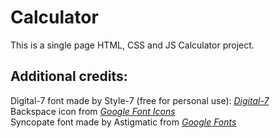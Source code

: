 # Calculator
This is a single page HTML, CSS and JS Calculator project.

## Additional credits:  
Digital-7 font made by Style-7 (free for personal use): *[Digital-7](https://www.1001fonts.com/users/style-7/)*  
Backspace icon from *[Google Font Icons](https://fonts.google.com/icons)*  
Syncopate font made by Astigmatic from *[Google Fonts](https://fonts.google.com/specimen/Syncopate)*
